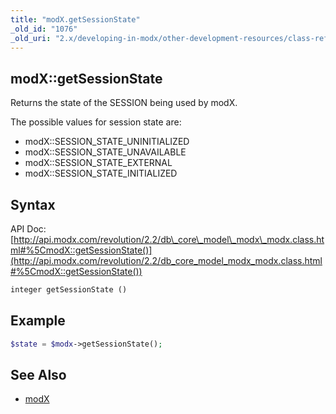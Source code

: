 ```yaml
---
title: "modX.getSessionState"
_old_id: "1076"
_old_uri: "2.x/developing-in-modx/other-development-resources/class-reference/modx/modx.getsessionstate"
---
```


## modX::getSessionState

Returns the state of the SESSION being used by modX.

The possible values for session state are:

- modX::SESSION\_STATE\_UNINITIALIZED
- modX::SESSION\_STATE\_UNAVAILABLE
- modX::SESSION\_STATE\_EXTERNAL
- modX::SESSION\_STATE\_INITIALIZED

## Syntax

API Doc: [http://api.modx.com/revolution/2.2/db\_core\_model\_modx\_modx.class.html#%5CmodX::getSessionState()](http://api.modx.com/revolution/2.2/db_core_model_modx_modx.class.html#%5CmodX::getSessionState())

``` php
integer getSessionState ()
```

## Example

``` php
$state = $modx->getSessionState();
```

## See Also

- [modX](extending-modx/core-model/modx "modX")